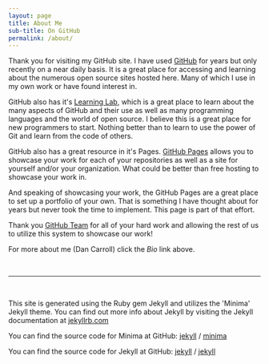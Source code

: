 ```yaml
---
layout: page
title: About Me
sub-title: On GitHub
permalink: /about/
---
```


Thank you for visiting my GitHub site. I have used [GitHub](https://github.com) for years but only recently on a near daily basis. It is a great place for accessing and learning about the numerous open source sites hosted here. Many of which I use in my own work or have found interest in.

GitHub also has it's [Learning Lab](https://lab.github.com/), which is a great place to learn about the many aspects of GitHub and their use as well as many programming languages and the world of open source. I believe this is a great place for new programmers to start. Nothing better than to learn to use the power of Git and learn from the code of others.

GitHub also has a great resource in it's Pages. [GitHub Pages](https://pages.github.com/) allows you to showcase your work for each of your repositories as well as a site for yourself and/or your organization. What could be better than free hosting to showcase your work in.

And speaking of showcasing your work, the GitHub Pages are a great place to set up a portfolio of your own. That is something I have thought about for years but never took the time to implement. This page is part of that effort.

Thank you [GitHub Team](https://github.com/about/leadership) for all of your hard work and allowing the rest of us to utilize this system to showcase our work!

For more about me (Dan Carroll) click the *Bio* link above.

<p>&nbsp;</p>

____

<p>&nbsp;</p>

This site is generated using the Ruby gem Jekyll and utilizes the 'Minima' Jekyll theme. You can find out more info about Jekyll by visiting the Jekyll documentation at [jekyllrb.com](https://jekyllrb.com/)

You can find the source code for Minima at GitHub:
[jekyll][jekyll-organization] /
[minima](https://github.com/jekyll/minima)

You can find the source code for Jekyll at GitHub:
[jekyll][jekyll-organization] /
[jekyll](https://github.com/jekyll/jekyll)


[jekyll-organization]: https://github.com/jekyll

